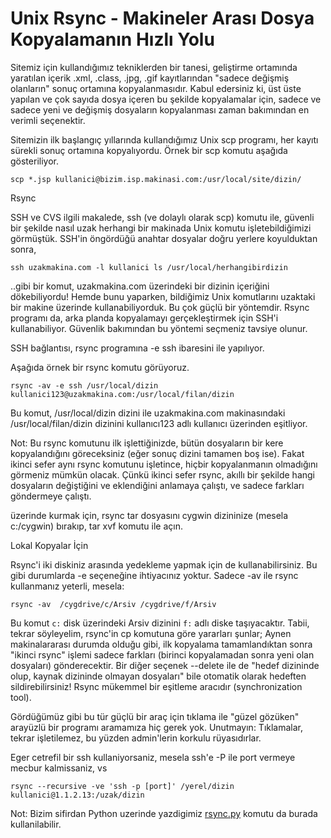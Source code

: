 # Unix Rsync - Makineler Arası Dosya Kopyalamanın Hızlı Yolu

Sitemiz için kullandığımız tekniklerden bir tanesi, geliştirme
ortamında yaratılan içerik .xml, .class, .jpg, .gif kayıtlarından
"sadece değişmiş olanların" sonuç ortamına kopyalanmasıdır. Kabul
edersiniz ki, üst üste yapılan ve çok sayıda dosya içeren bu şekilde
kopyalamalar için, sadece ve sadece yeni ve değişmiş dosyaların
kopyalanması zaman bakımından en verimli seçenektir.

Sitemizin ilk başlangıç yıllarında kullandığımız Unix scp programı,
her kayıtı sürekli sonuç ortamına kopyalıyordu. Örnek bir scp komutu
aşağıda gösteriliyor.

```
scp *.jsp kullanici@bizim.isp.makinasi.com:/usr/local/site/dizin/
```

Rsync

SSH ve CVS ilgili makalede, ssh (ve dolaylı olarak scp) komutu ile,
güvenli bir şekilde nasıl uzak herhangi bir makinada Unix komutu
işletebildiğimizi görmüştük. SSH'in öngördüğü anahtar dosyalar doğru
yerlere koyulduktan sonra,

```
ssh uzakmakina.com -l kullanici ls /usr/local/herhangibirdizin
```

..gibi bir komut, uzakmakina.com üzerindeki bir dizinin içeriğini dökebiliyordu! Hemde bunu yaparken, bildiğimiz Unix komutlarını uzaktaki bir makine üzerinde kullanabiliyorduk. Bu çok güçlü bir yöntemdir. Rsync programı da, arka planda kopyalamayı gerçekleştirmek için SSH'i kullanabiliyor. Güvenlik bakımından bu yöntemi seçmeniz tavsiye olunur.

SSH bağlantısı, rsync programına -e ssh ibaresini ile yapılıyor.

Aşağıda örnek bir rsync komutu görüyoruz.

```
rsync -av -e ssh /usr/local/dizin kullanici123@uzakmakina.com:/usr/local/filan/dizin
```

Bu komut, /usr/local/dizin dizini ile uzakmakina.com makinasındaki
/usr/local/filan/dizin dizinini kullanıcı123 adlı kullanıcı üzerinden
eşitliyor.

Not: Bu rsync komutunu ilk işlettiğinizde, bütün dosyaların bir kere
kopyalandığını göreceksiniz (eğer sonuç dizini tamamen boş ise). Fakat
ikinci sefer aynı rsync komutunu işletince, hiçbir kopyalanmanın
olmadığını görmeniz mümkün olacak. Çünkü ikinci sefer rsync, akıllı
bir şekilde hangi dosyaların değiştiğini ve eklendiğini anlamaya
çalıştı, ve sadece farkları göndermeye çalıştı.


üzerinde kurmak için, rsync tar dosyasını cygwin dizininize (mesela
c:/cygwin) bırakıp, tar xvf komutu ile açın.

Lokal Kopyalar İçin

Rsync'i iki diskiniz arasında yedekleme yapmak için de
kullanabilirsiniz. Bu gibi durumlarda -e seçeneğine ihtiyacınız
yoktur. Sadece -av ile rsync kullanmanız yeterli, mesela:


```
rsync -av  /cygdrive/c/Arsiv /cygdrive/f/Arsiv
```

Bu komut `c:` disk üzerindeki Arsiv dizinini `f:` adlı diske
taşıyacaktır. Tabii, tekrar söyleyelim, rsync'in cp komutuna göre
yararları şunlar; Aynen makinalararası durumda olduğu gibi, ilk
kopyalama tamamlandıktan sonra "ikinci rsync" işlemi sadece farkları
(birinci kopyalamadan sonra yeni olan dosyaları) gönderecektir. Bir
diğer seçenek --delete ile de "hedef dizininde olup, kaynak dizininde
olmayan dosyaları" bile otomatik olarak hedeften sildirebilirsiniz!
Rsync mükemmel bir eşitleme aracıdır (synchronization tool).


Gördüğümüz gibi bu tür güçlü bir araç için tıklama ile "güzel gözüken"
arayüzlü bir programı aramamıza hiç gerek yok. Unutmayın: Tıklamalar,
tekrar işletilemez, bu yüzden admin'lerin korkulu rüyasıdırlar.

Eger cetrefil bir ssh kullaniyorsaniz, mesela ssh'e -P ile port
vermeye mecbur kalmissaniz, vs

```
rsync --recursive -ve 'ssh -p [port]' /yerel/dizin kullanici@1.1.2.13:/uzak/dizin
```

Not: Bizim sifirdan Python uzerinde yazdigimiz [rsync.py](https://github.com/burakbayramli/kod/blob/master/rsync.py)
komutu da burada kullanilabilir.






